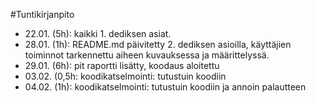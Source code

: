 #Tuntikirjanpito

- 22.01. (5h): kaikki 1. dediksen asiat.
- 28.01. (1h): README.md päivitetty 2. dediksen asioilla, käyttäjien toiminnot tarkennettu aiheen kuvauksessa ja määrittelyssä.
- 29.01. (6h): pit raportti lisätty, koodaus aloitettu
- 03.02. (0,5h: koodikatselmointi: tutustuin koodiin
- 04.02. (1h): koodikatselmointi: tutustuin koodiin ja annoin palautteen
